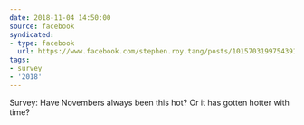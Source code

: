 ```yaml
---
date: 2018-11-04 14:50:00
source: facebook
syndicated:
- type: facebook
  url: https://www.facebook.com/stephen.roy.tang/posts/10157031997543912
tags:
- survey
- '2018'
---
```


Survey: Have Novembers always been this hot? Or it has gotten hotter with time?